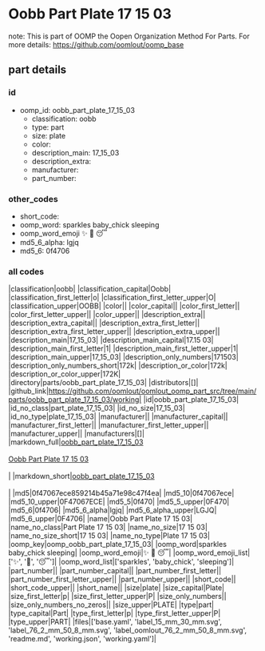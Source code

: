 # Oobb Part Plate 17 15 03  

note: This is part of OOMP the Oopen Organization Method For Parts. For more details: https://github.com/oomlout/oomp_base

##  part details





### id
* oomp_id: oobb_part_plate_17_15_03
  * classification: oobb
  * type: part
  * size: plate
  * color: 
  * description_main: 17_15_03
  * description_extra: 
  * manufacturer: 
  * part_number: 

### other_codes
* short_code: 
* oomp_word: sparkles baby_chick sleeping
* oomp_word_emoji :sparkles: :baby_chick: :sleeping:
* md5_6_alpha: lgjq
* md5_6: 0f4706

### all codes 
|classification|oobb|
|classification_capital|Oobb|
|classification_first_letter|o|
|classification_first_letter_upper|O|
|classification_upper|OOBB|
|color||
|color_capital||
|color_first_letter||
|color_first_letter_upper||
|color_upper||
|description_extra||
|description_extra_capital||
|description_extra_first_letter||
|description_extra_first_letter_upper||
|description_extra_upper||
|description_main|17_15_03|
|description_main_capital|17.15 03|
|description_main_first_letter|1|
|description_main_first_letter_upper|1|
|description_main_upper|17_15_03|
|description_only_numbers|171503|
|description_only_numbers_short|172k|
|description_or_color|172k|
|description_or_color_upper|172K|
|directory|parts/oobb_part_plate_17_15_03|
|distributors|[]|
|github_link|https://github.com/oomlout/oomlout_oomp_part_src/tree/main/parts/oobb_part_plate_17_15_03/working|
|id|oobb_part_plate_17_15_03|
|id_no_class|part_plate_17_15_03|
|id_no_size|17_15_03|
|id_no_type|plate_17_15_03|
|manufacturer||
|manufacturer_capital||
|manufacturer_first_letter||
|manufacturer_first_letter_upper||
|manufacturer_upper||
|manufacturers|[]|
|markdown_full|[oobb_part_plate_17_15_03](https://github.com/oomlout/oomlout_oomp_part_src/tree/main/parts/oobb_part_plate_17_15_03/working)<br>[](https://github.com/oomlout/oomlout_oomp_part_src/tree/main/parts/oobb_part_plate_17_15_03/working)<br>[Oobb Part Plate 17 15 03](https://github.com/oomlout/oomlout_oomp_part_src/tree/main/parts/oobb_part_plate_17_15_03/working)<br><br>|
|markdown_short|[oobb_part_plate_17_15_03](https://github.com/oomlout/oomlout_oomp_part_src/tree/main/parts/oobb_part_plate_17_15_03/working)<br><br>|
|md5|0f47067ece859214b45a71e98c47f4ea|
|md5_10|0f47067ece|
|md5_10_upper|0F47067ECE|
|md5_5|0f470|
|md5_5_upper|0F470|
|md5_6|0f4706|
|md5_6_alpha|lgjq|
|md5_6_alpha_upper|LGJQ|
|md5_6_upper|0F4706|
|name|Oobb Part Plate 17 15 03|
|name_no_class|Part Plate 17 15 03|
|name_no_size|17 15 03|
|name_no_size_short|17 15 03|
|name_no_type|Plate 17 15 03|
|oomp_key|oomp_oobb_part_plate_17_15_03|
|oomp_word|sparkles baby_chick sleeping|
|oomp_word_emoji|:sparkles: :baby_chick: :sleeping:|
|oomp_word_emoji_list|[':sparkles:', ':baby_chick:', ':sleeping:']|
|oomp_word_list|['sparkles', 'baby_chick', 'sleeping']|
|part_number||
|part_number_capital||
|part_number_first_letter||
|part_number_first_letter_upper||
|part_number_upper||
|short_code||
|short_code_upper||
|short_name||
|size|plate|
|size_capital|Plate|
|size_first_letter|p|
|size_first_letter_upper|P|
|size_only_numbers||
|size_only_numbers_no_zeros||
|size_upper|PLATE|
|type|part|
|type_capital|Part|
|type_first_letter|p|
|type_first_letter_upper|P|
|type_upper|PART|
|files|['base.yaml', 'label_15_mm_30_mm.svg', 'label_76_2_mm_50_8_mm.svg', 'label_oomlout_76_2_mm_50_8_mm.svg', 'readme.md', 'working.json', 'working.yaml']|
